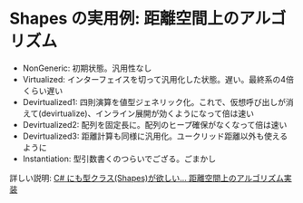 # Shapes の実用例: 距離空間上のアルゴリズム

- NonGeneric: 初期状態。汎用性なし
- Virtualized: インターフェイスを切って汎用化した状態。遅い。最終系の4倍くらい遅い
- Devirtualized1: 四則演算を値型ジェネリック化。これで、仮想呼び出しが消えて(devirtualize)、インライン展開が効くようになって倍は速い
- Devirtualized2: 配列を固定長に。配列のヒープ確保がなくなって倍は速い
- Devirtualized3: 距離計算も同様に汎用化。ユークリッド距離以外も使えるように
- Instantiation: 型引数書くのつらいでござる。ごまかし

詳しい説明: [C# にも型クラス(Shapes)が欲しい… 距離空間上のアルゴリズム実装](http://ufcpp.net/blog/2018/5/metricspace/)
